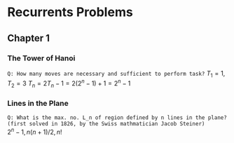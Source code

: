 # Recurrents Problems

## Chapter 1
### The Tower of Hanoi
`Q: How many moves are necessary and sufficient to perform task?`
$T_1 = 1, T_2 = 3$
$T_n = 2T_n-1 = 2(2^n-1) + 1 = 2^n - 1$

### Lines in the Plane
`Q: What is the max. no. L_n of region defined by n lines in the plane?`  
`(first solved in 1826, by the Swiss mathmatician Jacob Steiner)`  
$2^n - 1, n(n+1)/2, n!$
